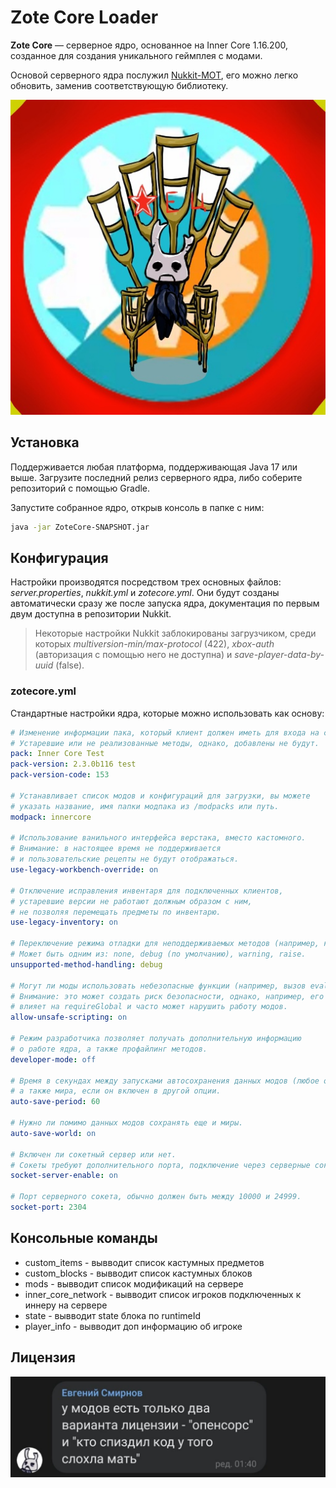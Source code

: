 # Zote Core Loader

__Zote Core__ — серверное ядро, основанное на Inner Core 1.16.200, созданное для создания уникального геймплея с модами.

Основой серверного ядра послужил [Nukkit-MOT](https://github.com/MemoriesOfTime/Nukkit-MOT), его можно легко обновить, заменив соответствующую библиотеку.

![Zote Core](/.github/logo.png)

## Установка

Поддерживается любая платформа, поддерживающая Java 17 или выше. Загрузите последний релиз серверного ядра, либо соберите репозиторий с помощью Gradle.

Запустите собранное ядро, открыв консоль в папке с ним:

```sh
java -jar ZoteCore-SNAPSHOT.jar
```

## Конфигурация

Настройки производятся посредством трех основных файлов: *server.properties*, *nukkit.yml* и *zotecore.yml*. Они будут созданы автоматически сразу же после запуска ядра, документация по первым двум доступна в репозитории Nukkit.

> Некоторые настройки Nukkit заблокированы загрузчиком, среди которых *multiversion-min/max-protocol* (422), *xbox-auth* (авторизация с помощью него не доступна) и *save-player-data-by-uuid* (false).

### zotecore.yml

Стандартные настройки ядра, которые можно использовать как основу:

```yml zotecore.yml
# Изменение информации пака, который клиент должен иметь для входа на сервер.
# Устаревшие или не реализованные методы, однако, добавлены не будут.
pack: Inner Core Test
pack-version: 2.3.0b116 test
pack-version-code: 153

# Устанавливает список модов и конфигураций для загрузки, вы можете
# указать название, имя папки модпака из /modpacks или путь.
modpack: innercore

# Использование ванильного интерфейса верстака, вместо кастомного.
# Внимание: в настоящее время не поддерживается
# и пользовательские рецепты не будут отображаться.
use-legacy-workbench-override: on

# Отключение исправления инвентаря для подключенных клиентов,
# устаревшие версии не работают должным образом с ним,
# не позволяя перемещать предметы по инвентарю.
use-legacy-inventory: on

# Переключение режима отладки для неподдерживаемых методов (например, клиентских).
# Может быть одним из: none, debug (по умолчанию), warning, raise.
unsupported-method-handling: debug

# Могут ли моды использовать небезопасные функции (например, вызов eval) или нет.
# Внимание: это может создать риск безопасности, однако, например, его запрет
# влияет на requireGlobal и часто может нарушить работу модов.
allow-unsafe-scripting: on

# Режим разработчика позволяет получать дополнительную информацию
# о работе ядра, а также профайлинг методов.
developer-mode: off

# Время в секундах между запусками автосохранения данных модов (любое от 20),
# а также мира, если он включен в другой опции.
auto-save-period: 60

# Нужно ли помимо данных модов сохранять еще и миры.
auto-save-world: on

# Включен ли сокетный сервер или нет.
# Сокеты требуют дополнительного порта, подключение через серверные сокеты более стабильное.
socket-server-enable: on

# Порт серверного сокета, обычно должен быть между 10000 и 24999.
socket-port: 2304
```

## Консольные команды

+ custom_items - вывводит список кастумных предметов
+ custom_blocks - вывводит список кастумных блоков
+ mods - вывводит список модификаций на сервере
+ inner_core_network - вывводит список игроков подключенных к иннеру на сервере
+ state - вывводит state блока по runtimeId
+ player_info - вывводит доп информацию об игроке

## Лицензия

![Licensing](/.github/license.jpg)
